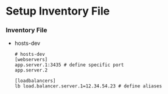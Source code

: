 # Setup Inventory File

### Inventory File

 - hosts-dev 
   ```shell
   # hosts-dev
   [webservers]
   app.server.1:3435 # define specific port
   app.server.2
   
   [loadbalancers]
   lb load.balancer.server.1=12.34.54.23 # define aliases
   ```